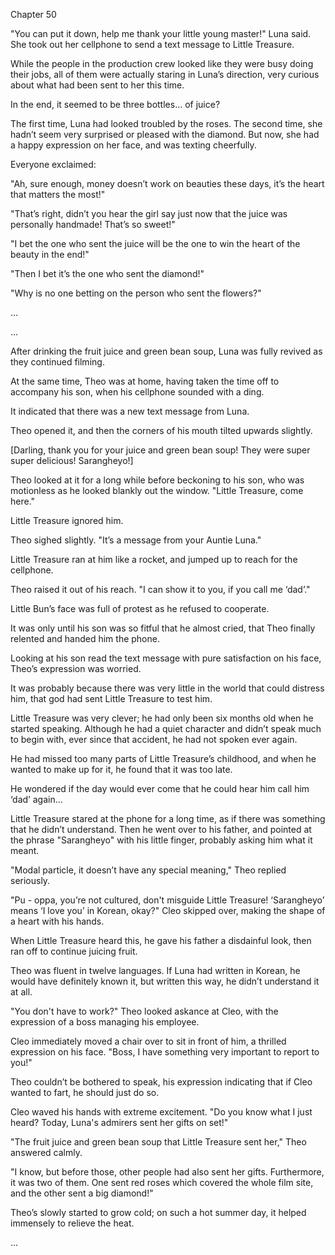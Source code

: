 Chapter 50

"You can put it down, help me thank your little young master!" Luna said. She took out her cellphone to send a text message to Little Treasure.


While the people in the production crew looked like they were busy doing their jobs, all of them were actually staring in Luna’s direction, very curious about what had been sent to her this time.


In the end, it seemed to be three bottles… of juice?


The first time, Luna had looked troubled by the roses. The second time, she hadn’t seem very surprised or pleased with the diamond. But now, she had a happy expression on her face, and was texting cheerfully.


Everyone exclaimed:


"Ah, sure enough, money doesn’t work on beauties these days, it’s the heart that matters the most!"


"That’s right, didn’t you hear the girl say just now that the juice was personally handmade! That’s so sweet!"


"I bet the one who sent the juice will be the one to win the heart of the beauty in the end!"


"Then I bet it’s the one who sent the diamond!"


"Why is no one betting on the person who sent the flowers?"


…


…


After drinking the fruit juice and green bean soup, Luna was fully revived as they continued filming.


At the same time, Theo was at home, having taken the time off to accompany his son, when his cellphone sounded with a ding.


It indicated that there was a new text message from Luna.


Theo opened it, and then the corners of his mouth tilted upwards slightly.


[Darling, thank you for your juice and green bean soup! They were super super delicious! Sarangheyo!]


Theo looked at it for a long while before beckoning to his son, who was motionless as he looked blankly out the window. "Little Treasure, come here."


Little Treasure ignored him.


Theo sighed slightly. "It’s a message from your Auntie Luna."


Little Treasure ran at him like a rocket, and jumped up to reach for the cellphone.


Theo raised it out of his reach. "I can show it to you, if you call me ‘dad’."


Little Bun’s face was full of protest as he refused to cooperate.


It was only until his son was so fitful that he almost cried, that Theo finally relented and handed him the phone.


Looking at his son read the text message with pure satisfaction on his face, Theo’s expression was worried.


It was probably because there was very little in the world that could distress him, that god had sent Little Treasure to test him.


Little Treasure was very clever; he had only been six months old when he started speaking. Although he had a quiet character and didn’t speak much to begin with, ever since that accident, he had not spoken ever again.


He had missed too many parts of Little Treasure’s childhood, and when he wanted to make up for it, he found that it was too late.


He wondered if the day would ever come that he could hear him call him ‘dad’ again…


Little Treasure stared at the phone for a long time, as if there was something that he didn’t understand. Then he went over to his father, and pointed at the phrase "Sarangheyo" with his little finger, probably asking him what it meant.


"Modal particle, it doesn’t have any special meaning," Theo replied seriously.


"Pu - oppa, you’re not cultured, don't misguide Little Treasure! ‘Sarangheyo’ means ‘I love you’ in Korean, okay?" Cleo skipped over, making the shape of a heart with his hands.


When Little Treasure heard this, he gave his father a disdainful look, then ran off to continue juicing fruit.


Theo was fluent in twelve languages. If Luna had written in Korean, he would have definitely known it, but written this way, he didn’t understand it at all.


"You don't have to work?" Theo looked askance at Cleo, with the expression of a boss managing his employee.


Cleo immediately moved a chair over to sit in front of him, a thrilled expression on his face. "Boss, I have something very important to report to you!"


Theo couldn’t be bothered to speak, his expression indicating that if Cleo wanted to fart, he should just do so.


Cleo waved his hands with extreme excitement. "Do you know what I just heard? Today, Luna's admirers sent her gifts on set!"


"The fruit juice and green bean soup that Little Treasure sent her," Theo answered calmly.


"I know, but before those, other people had also sent her gifts. Furthermore, it was two of them. One sent red roses which covered the whole film site, and the other sent a big diamond!"


Theo’s slowly started to grow cold; on such a hot summer day, it helped immensely to relieve the heat.


…
